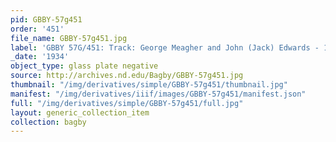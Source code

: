 ```yaml
---
pid: GBBY-57g451
order: '451'
file_name: GBBY-57g451.jpg
label: 'GBBY 57G/451: Track: George Meagher and John (Jack) Edwards - 1934'
_date: '1934'
object_type: glass plate negative
source: http://archives.nd.edu/Bagby/GBBY-57g451.jpg
thumbnail: "/img/derivatives/simple/GBBY-57g451/thumbnail.jpg"
manifest: "/img/derivatives/iiif/images/GBBY-57g451/manifest.json"
full: "/img/derivatives/simple/GBBY-57g451/full.jpg"
layout: generic_collection_item
collection: bagby
---
```

